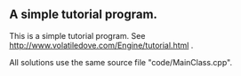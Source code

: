 ## A simple tutorial program.

This is a simple tutorial program. See http://www.volatiledove.com/Engine/tutorial.html .

All solutions use the same source file "code/MainClass.cpp".
